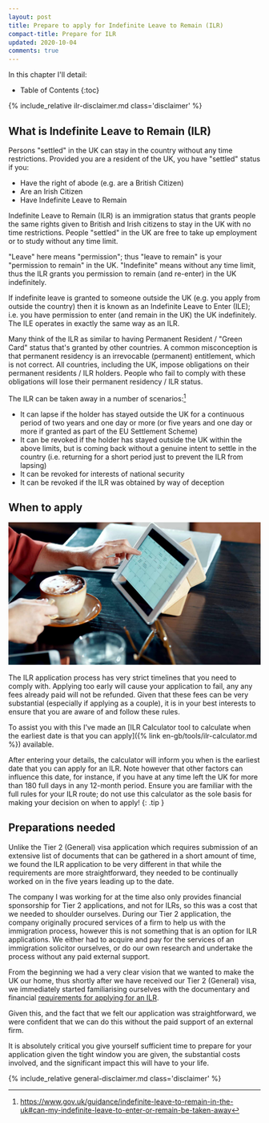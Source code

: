 ```yaml
---
layout: post
title: Prepare to apply for Indefinite Leave to Remain (ILR)
compact-title: Prepare for ILR
updated: 2020-10-04
comments: true
---
```


In this chapter I'll detail:

* Table of Contents
{:toc}

{% include_relative ilr-disclaimer.md class='disclaimer' %}

## What is Indefinite Leave to Remain (ILR)
Persons "settled" in the UK can stay in the country without any time restrictions. Provided you are a resident of the UK, you have "settled" status if you:

* Have the right of abode (e.g. are a British Citizen)
* Are an Irish Citizen
* Have Indefinite Leave to Remain

Indefinite Leave to Remain (ILR) is an immigration status that grants people the same rights given to British and Irish citizens to stay in the UK with no time restrictions. People "settled" in the UK are free to take up employment or to study without any time limit.

"Leave" here means "permission"; thus "leave to remain" is your "permission to remain" in the UK. "Indefinite" means without any time limit, thus the ILR grants you permission to remain (and re-enter) in the UK indefinitely.

If indefinite leave is granted to someone outside the UK (e.g. you apply from outside the country) then it is known as an Indefinite Leave to Enter (ILE); i.e. you have permission to enter (and remain in the UK) the UK indefinitely. The ILE operates in exactly the same way as an ILR.

Many think of the ILR as similar to having Permanent Resident&nbsp;/&nbsp;"Green Card" status that's granted by other countries. A common misconception is that permanent residency is an irrevocable (permanent) entitlement, which is not correct. All countries, including the UK, impose obligations on their permanent residents&nbsp;/&nbsp;ILR holders. People who fail to comply with these obligations will lose their permanent residency&nbsp;/&nbsp;ILR status.

The ILR can be taken away in a number of scenarios:[^can-my-indefinite-leave-to-enter-or-remain-be-taken-away]

[^can-my-indefinite-leave-to-enter-or-remain-be-taken-away]: <https://www.gov.uk/guidance/indefinite-leave-to-remain-in-the-uk#can-my-indefinite-leave-to-enter-or-remain-be-taken-away>

* It can lapse if the holder has stayed outside the UK for a continuous period of two years and one day or more (or five years and one day or more if granted as part of the EU Settlement Scheme)
* It can be revoked if the holder has stayed outside the UK within the above limits, but is coming back without a genuine intent to settle in the country (i.e. returning for a short period just to prevent the ILR from lapsing)
* It can be revoked for interests of national security
* It can be revoked if the ILR was obtained by way of deception

## When to apply
![](/assets/ilr-application-timing.jpg)

The ILR application process has very strict timelines that you need to comply with. Applying too early will cause your application to fail, any any fees already paid will not be refunded. Given that these fees can be very substantial (especially if applying as a couple), it is in your best interests to ensure that you are aware of and follow these rules.

To assist you with this I've made an [ILR Calculator tool to calculate when the earliest date is that you can apply]({% link en-gb/tools/ilr-calculator.md %}) available.

After entering your details, the calculator will inform you when is the earliest date that you can apply for an ILR. Note however that other factors can influence this date, for instance, if you have at any time left the UK for more than 180 full days in any 12-month period. Ensure you are familiar with the full rules for your ILR route; do not use this calculator as the sole basis for making your decision on when to apply!
{: .tip }

## Preparations needed
Unlike the Tier 2 (General) visa application which requires submission of an extensive list of documents that can be gathered in a short amount of time, we found the ILR application to be very different in that while the requirements are more straightforward, they needed to be continually worked on in the five years leading up to the date.

The company I was working for at the time also only provides financial sponsorship for Tier 2 applications, and not for ILRs, so this was a cost that we needed to shoulder ourselves. During our Tier 2 application, the company originally procured services of a firm to help us with the immigration process, however this is not something that is an option for ILR applications. We either had to acquire and pay for the services of an immigration solicitor ourselves, or do our own research and undertake the process without any paid external support.

From the beginning we had a very clear vision that we wanted to make the UK our home, thus shortly after we have received our Tier 2 (General) visa, we immediately started familiarising ourselves with the documentary and financial [requirements for applying for an ILR](https://www.gov.uk/settle-in-the-uk).

Given this, and the fact that we felt our application was straightforward, we were confident that we can do this without the paid support of an external firm.

It is absolutely critical you give yourself sufficient time to prepare for your application given the tight window you are given, the substantial costs involved, and the significant impact this will have to your life.

{% include_relative general-disclaimer.md class='disclaimer' %}